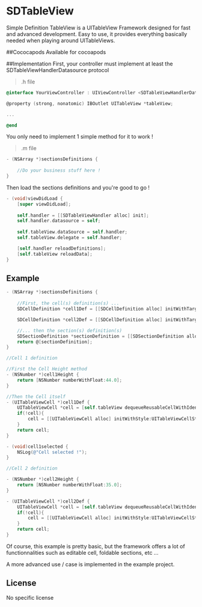 # SDTableView
Simple Definition TableView is a UITableView Framework designed for fast and advanced development. Easy to use, it provides everything basically needed when playing around UITableViews.

##Cococapods
Available for cocoapods

##Implementation
First, your controller must implement at least the SDTableViewHandlerDatasource protocol

> .h file

```objective-c
@interface YourViewController : UIViewController <SDTableViewHandlerDatasource>

@property (strong, nonatomic) IBOutlet UITableView *tableView;

...

@end
```

You only need to implement 1 simple method for it to work ! 

> .m file

```objective-c
- (NSArray *)sectionsDefinitions {
    
    //Do your business stuff here !
}
```

Then load the sections definitions and you're good to go !

```objective-c
- (void)viewDidLoad {
    [super viewDidLoad];
        
    self.handler = [[SDTableViewHandler alloc] init];
    self.handler.datasource = self;
    
    self.tableView.dataSource = self.handler;
    self.tableView.delegate = self.handler;

    [self.handler reloadDefinitions];
    [self.tableView reloadData];
}
```

## Example

```objective-c
- (NSArray *)sectionsDefinitions {
    
    //First, the cell(s) definition(s) ...
    SDCellDefinition *cell1Def = [[SDCellDefinition alloc] initWithTarget:self heightMethod:@selector(cell1Height) displayMethod:@selector(cell1Def) selectedMethod:@selector(cell1selected)];

    SDCellDefinition *cell2Def = [[SDCellDefinition alloc] initWithTarget:self heightMethod:@selector(cell2Height) displayMethod:@selector(cell2Def) selectedMethod:nil object:@{@"key" : @"Any Object Value"}]; // You can pass any object as a parameter. If you have multiple parameters, use a structure like NSArray

    //... then the section(s) definition(s)
    SDSectionDefinition *sectionDefinition = [[SDSectionDefinition alloc] initWithCells:@[cell1Def, cell2Def]];
    return @[sectionDefinition];
}

//Cell 1 definition

//First the Cell Height method
- (NSNumber *)cell1Height {
    return [NSNumber numberWithFloat:44.0];
}

//Then the Cell itself
- (UITableViewCell *)cell1Def {
	UITableViewCell *cell = [self.tableView dequeueReusableCellWithIdentifier:@"SomeIdentifier"];
	if(!cell){
		cell = [[UITableViewCell alloc] initWithStyle:UITableViewCellStyleDefault reuseIdentifier:@"SomeIdentifier"];
	}
    return cell;
}

- (void)cell1selected {
    NSLog(@"Cell selected !");
}

//Cell 2 definition

- (NSNumber *)cell2Height {
    return [NSNumber numberWithFloat:35.0];
}

- (UITableViewCell *)cell2Def {
    UITableViewCell *cell = [self.tableView dequeueReusableCellWithIdentifier:@"SomeOtherIdentifier"];
	if(!cell){
		cell = [[UITableViewCell alloc] initWithStyle:UITableViewCellStyleDefault reuseIdentifier:@"SomeOtherIdentifier"];
	}
    return cell;
}
```

Of course, this example is pretty basic, but the framework offers a lot of functionnalities such as editable cell, foldable sections, etc ... 

A more advanced use / case is implemented in the example project.

## License

No specific license

